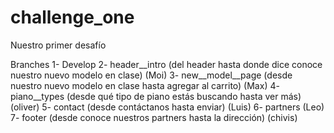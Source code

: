 # challenge_one
Nuestro primer desafío 

Branches
1- Develop
2- header__intro (del header hasta donde dice conoce nuestro nuevo modelo en clase) (Moi)
3- new__model__page (desde nuestro nuevo modelo en clase hasta agregar al carrito) (Max)
4- piano__types (desde qué tipo de piano estás buscando hasta ver más) (oliver)
5- contact (desde contáctanos hasta enviar) (Luis)
6- partners (Leo)
7- footer (desde conoce nuestros partners hasta la dirección) (chivis)
